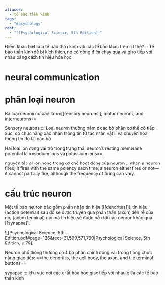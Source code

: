 ```yaml
---
aliases:
  - tế bào thần kinh
tags:
  - "#psychology"
root:
  - "[[Psychological Science, 5th Edition]]"
---
```

Điểm khác biệt của tế bào thần kinh với các tế bào khác trên cơ thể? :: Tế bào thần kinh dễ bị kích thích, nó có dòng điện chạy qua và giao tiếp với nhau bằng cách tín hiệu hóa học
<!--SR:!2025-03-31,23,250-->

# neural communication

# phân loại neuron

Ba loại neuron cơ bản là ==[[sensory neurons]], motor neurons, and interneurons==
<!--SR:!2025-03-22,20,250--> 

Sensory neurons ::: Loại neuron thường nằm ở các bộ phận cơ thể có tiếp xúc, có chức năng xác nhận thông tin từ tác nhân vật lí và chuyển hóa thông tin đó tới não bộ
<!--SR:!2025-03-12,7,265!2000-01-01,1,250-->

Hai loại ion đóng vai trò trong trạng thái neuron’s resting membrane potential là ==sodium ions và potassium ions==.
<!--SR:!2025-03-09,1,185-->

nguyên tắc all-or-none trong cơ chế hoạt động của neuron :: when a neuron fires, it fires with the same potency each time; a neuron either fires or not—it cannot partially fire, although the frequency of firing can vary.
<!--SR:!2025-03-28,20,250-->

# cấu trúc neuron
Một tế bào neuron bảo gồm phần nhận tín hiệu ([[dendrites]]), tín hiệu (action petential) sau đó sẽ được truyền qua phần thân (axon) đến rễ của nó, (axton terminal) nơi mà tín hiệu sẽ được bắn tới các neuron khác qua [[synapse]]. 

![[Psychological Science, 5th Edition.pdf#page=126&rect=31,599,571,760|Psychological Science, 5th Edition, p.79]]

Neuron phổ thông thường có 4 bộ phận chính đóng vai trong trong chức năng giao tiếp: ==the dendrites, the cell body, the axon, and the terminal buttons==
<!--SR:!2025-03-10,5,228-->

synapse ::: khu vực nơi các chất hóa học giao tiếp với nhau giữa các tế bào thần kinh
<!--SR:!2025-04-18,41,290!2000-01-01,1,250-->